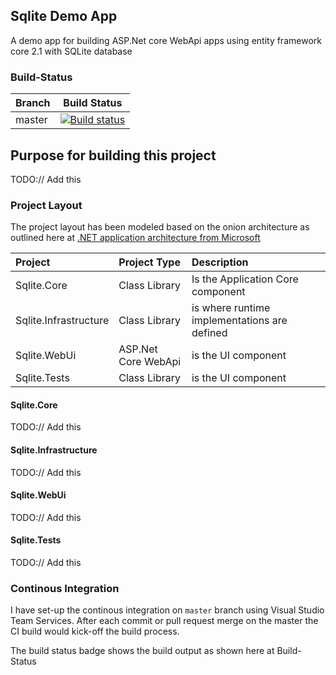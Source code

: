 ## Sqlite Demo App
A demo app for building ASP.Net core WebApi apps using entity framework core 2.1 with SQLite database

### Build-Status

| Branch        | Build Status | 
| ------------- |:-------------:|
| master      | [![Build status](https://rajivyanamandra.visualstudio.com/SqliteDemoApp/_apis/build/status/SqliteDemoApp-ASP.NET%20Core-CI)](https://rajivyanamandra.visualstudio.com/SqliteDemoApp/_apis/build/status/SqliteDemoApp-ASP.NET%20Core-CI?branchName=master) |

## Purpose for building this project
TODO:// Add this

### Project Layout

The project layout has been modeled based on the onion architecture as outlined here at [.NET application architecture from Microsoft](https://docs.microsoft.com/en-us/dotnet/standard/modernize-with-azure-and-containers/index)

| Project        | Project Type|Description | 
| :------------- |:-------------|:-------------|
|Sqlite.Core|Class Library|Is the Application Core component|
|Sqlite.Infrastructure|Class Library|is where runtime implementations are defined|
|Sqlite.WebUi|ASP.Net Core WebApi|is the UI component|
|Sqlite.Tests|Class Library|is the UI component|

#### Sqlite.Core
TODO:// Add this

#### Sqlite.Infrastructure
TODO:// Add this

#### Sqlite.WebUi
TODO:// Add this

#### Sqlite.Tests
TODO:// Add this

### Continous Integration
I have set-up the continous integration on `master` branch using Visual Studio Team Services. After each commit or pull request merge on the master the CI build would kick-off the build process.

The build status badge shows the build output as shown here at Build-Status
